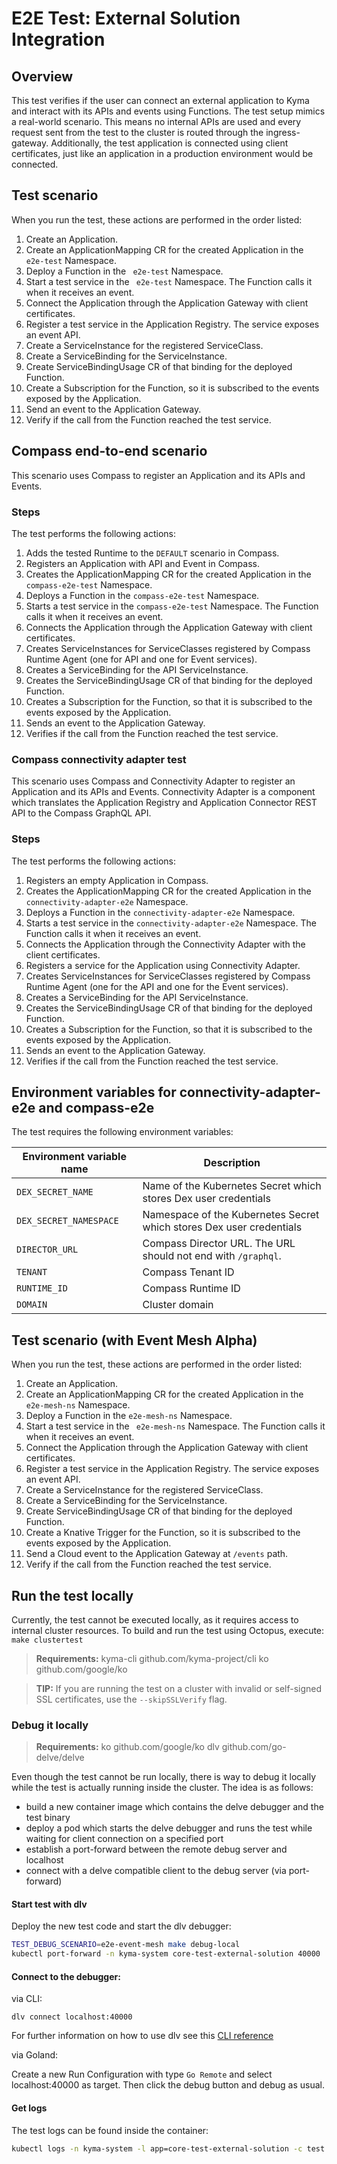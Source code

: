 # E2E Test: External Solution Integration

## Overview

This test verifies if the user can connect an external application to Kyma and interact with its APIs and events using Functions. The test setup mimics a real-world scenario. This means no internal APIs are used and every request sent from the test to the cluster is routed through the ingress-gateway. Additionally, the test application is connected using client certificates, just like an application in a production environment would be connected.

## Test scenario

When you run the test, these actions are performed in the order listed:

1. Create an Application.
2. Create an ApplicationMapping CR for the created Application in the ` e2e-test` Namespace.
3. Deploy a Function in the ` e2e-test` Namespace.
4. Start a test service in the ` e2e-test` Namespace. The Function calls it when it receives an event.
5. Connect the Application through the Application Gateway with client certificates.
6. Register a test service in the Application Registry. The service exposes an event API.
7. Create a ServiceInstance for the registered ServiceClass.
8. Create a ServiceBinding for the ServiceInstance.
9. Create ServiceBindingUsage CR of that binding for the deployed Function.
10. Create a Subscription for the Function, so it is subscribed to the events exposed by the Application.
11. Send an event to the Application Gateway.
12. Verify if the call from the Function reached the test service.

## Compass end-to-end scenario

This scenario uses Compass to register an Application and its APIs and Events.

### Steps

The test performs the following actions:

1. Adds the tested Runtime to the `DEFAULT` scenario in Compass.
2. Registers an Application with API and Event in Compass.
3. Creates the ApplicationMapping CR for the created Application in the `compass-e2e-test` Namespace.
4. Deploys a Function in the `compass-e2e-test` Namespace.
5. Starts a test service in the `compass-e2e-test` Namespace. The Function calls it when it receives an event.
6. Connects the Application through the Application Gateway with client certificates.
7. Creates ServiceInstances for ServiceClasses registered by Compass Runtime Agent (one for API and one for Event services).
8. Creates a ServiceBinding for the API ServiceInstance.
9. Creates the ServiceBindingUsage CR of that binding for the deployed Function.
10. Creates a Subscription for the Function, so that it is subscribed to the events exposed by the Application.
11. Sends an event to the Application Gateway.
12. Verifies if the call from the Function reached the test service.

### Compass connectivity adapter test

This scenario uses Compass and Connectivity Adapter to register an Application and its APIs and Events.
Connectivity Adapter is a component which translates the Application Registry and Application Connector REST API to the Compass GraphQL API.

### Steps

The test performs the following actions:
1. Registers an empty Application in Compass.
2. Creates the ApplicationMapping CR for the created Application in the `connectivity-adapter-e2e` Namespace.
3. Deploys a Function in the `connectivity-adapter-e2e` Namespace.
4. Starts a test service in the `connectivity-adapter-e2e` Namespace. The Function calls it when it receives an event.
5. Connects the Application through the Connectivity Adapter with the client certificates.
6. Registers a service for the Application using Connectivity Adapter.
7. Creates ServiceInstances for ServiceClasses registered by Compass Runtime Agent (one for the API and one for the Event services).
8. Creates a ServiceBinding for the API ServiceInstance.
9. Creates the ServiceBindingUsage CR of that binding for the deployed Function.
10. Creates a Subscription for the Function, so that it is subscribed to the events exposed by the Application.
11. Sends an event to the Application Gateway.
12. Verifies if the call from the Function reached the test service.

## Environment variables for connectivity-adapter-e2e and compass-e2e

The test requires the following environment variables:

| Environment variable name | Description |
| --- | --- |
| `DEX_SECRET_NAME` | Name of the Kubernetes Secret which stores Dex user credentials |
| `DEX_SECRET_NAMESPACE` | Namespace of the Kubernetes Secret which stores Dex user credentials |
| `DIRECTOR_URL` | Compass Director URL. The URL should not end with `/graphql`. |
| `TENANT` | Compass Tenant ID |
| `RUNTIME_ID` | Compass Runtime ID |
| `DOMAIN` | Cluster domain |

## Test scenario (with Event Mesh Alpha)

When you run the test, these actions are performed in the order listed:

1. Create an Application.
2. Create an ApplicationMapping CR for the created Application in the ` e2e-mesh-ns` Namespace.
3. Deploy a Function in the `e2e-mesh-ns` Namespace.
4. Start a test service in the ` e2e-mesh-ns` Namespace. The Function calls it when it receives an event.
5. Connect the Application through the Application Gateway with client certificates.
6. Register a test service in the Application Registry. The service exposes an event API.
7. Create a ServiceInstance for the registered ServiceClass.
8. Create a ServiceBinding for the ServiceInstance.
9. Create ServiceBindingUsage CR of that binding for the deployed Function.
10. Create a Knative Trigger for the Function, so it is subscribed to the events exposed by the Application.
11. Send a Cloud event to the Application Gateway at `/events` path.
12. Verify if the call from the Function reached the test service.

## Run the test locally

Currently, the test cannot be executed locally, as it requires access to internal cluster resources. To build and run the test using Octopus, execute:
`make clustertest`

>**Requirements:** 
  kyma-cli github.com/kyma-project/cli
  ko github.com/google/ko

>**TIP:** If you are running the test on a cluster with invalid or self-signed SSL certificates, use the `--skipSSLVerify` flag.

### Debug it locally

>**Requirements:** 
  ko github.com/google/ko
  dlv github.com/go-delve/delve

Even though the test cannot be run locally, there is way to debug it locally while the test is actually running inside the cluster.
The idea is as follows: 
- build a new container image which contains the delve debugger and the test binary
- deploy a pod which starts the delve debugger and runs the test while waiting for client connection on a specified port
- establish a port-forward between the remote debug server and localhost
- connect with a delve compatible client to the debug server (via port-forward)

#### Start test with dlv

Deploy the new test code and start the dlv debugger:

```bash
TEST_DEBUG_SCENARIO=e2e-event-mesh make debug-local
kubectl port-forward -n kyma-system core-test-external-solution 40000
```

#### Connect to the debugger:

via CLI:

```shell
dlv connect localhost:40000
```

For further information on how to use dlv see this [CLI reference](https://github.com/go-delve/delve/tree/master/Documentation/cli)

via Goland:

Create a new Run Configuration with type `Go Remote` and select localhost:40000 as target. Then click the debug button and debug as usual.

#### Get logs

The test logs can be found inside the container:

```bash
kubectl logs -n kyma-system -l app=core-test-external-solution -c test -f
```